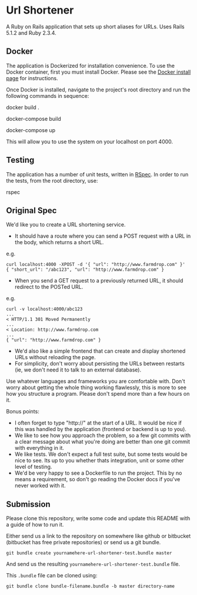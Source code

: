 # Url Shortener

A Ruby on Rails application that sets up short aliases for URLs. Uses Rails 5.1.2 and Ruby 2.3.4.

## Docker
The application is Dockerized for installation convenience. To use the Docker container, first you must install Docker. Please see the [Docker install page](https://docs.docker.com/engine/installation/) for instructions.

Once Docker is installed, navigate to the project's root directory and run the following commands in sequence:

  docker build .

  docker-compose build

  docker-compose up

This will allow you to use the system on your localhost on port 4000.

## Testing
The application has a number of unit tests, written in [RSpec](http://rspec.info). In order to run the tests, from the root directory, use:

  rspec 

## Original Spec

We'd like you to create a URL shortening service.
- It should have a route where you can send a POST request with a URL in the
  body, which returns a short URL.

e.g.
```
curl localhost:4000 -XPOST -d '{ "url": "http://www.farmdrop.com" }'
{ "short_url": "/abc123", "url": "http://www.farmdrop.com" }
```


- When you send a GET request to a previously returned URL, it should redirect
  to the POSTed URL.

e.g.
```
curl -v localhost:4000/abc123
...
< HTTP/1.1 301 Moved Permanently
...
< Location: http://www.farmdrop.com
...
{ "url": "http://www.farmdrop.com" }
```


- We'd also like a simple frontend that can create and display shortened URLs
  without reloading the page.
- For simplicity, don't worry about persisting the URLs between restarts (ie,
  we don't need it to talk to an external database).

Use whatever languages and frameworks you are comfortable with. Don't worry
about getting the whole thing working flawlessly, this is more to see how you
structure a program. Please don't spend more than a few hours on it.

Bonus points:

- I often forget to type "http://" at the start of a URL. It would be nice if
  this was handled by the application (frontend or backend is up to you).
- We like to see how you approach the problem, so a few git commits with a
  clear message about what you're doing are better than one git commit with
  everything in it.
- We like tests. We don't expect a full test suite, but some tests would be
  nice to see. Its up to you whether thats integration, unit or some other
  level of testing.
- We'd be very happy to see a Dockerfile to run the project. This by no means a
  requirement, so don't go reading the Docker docs if you've never worked with
  it.

## Submission

Please clone this repository, write some code and update this README with a
guide of how to run it.

Either send us a link to the repository on somewhere like github or bitbucket
(bitbucket has free private repositories) or send us a git bundle.

    git bundle create yournamehere-url-shortener-test.bundle master

And send us the resulting `yournamehere-url-shortener-test.bundle` file.

This `.bundle` file can be cloned using:

    git bundle clone bundle-filename.bundle -b master directory-name
